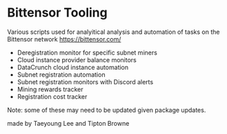 # Bittensor Tooling

Various scripts used for analyitical analysis and automation of tasks on the Bittensor network https://bittensor.com/

- Deregistration monitor for specific subnet miners
- Cloud instance provider balance monitors
- DataCrunch cloud instance automation
- Subnet registration automation
- Subnet registration monitors with Discord alerts
- Mining rewards tracker
- Registration cost tracker


Note: some of these may need to be updated given package updates.

made by Taeyoung Lee and Tipton Browne
